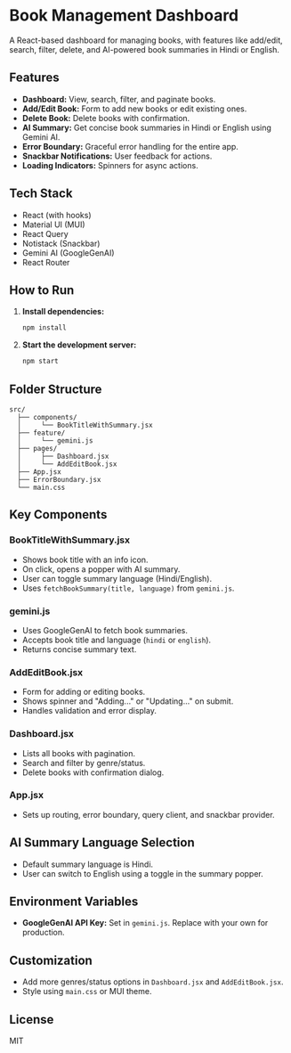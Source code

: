 # Book Management Dashboard

A React-based dashboard for managing books, with features like add/edit, search, filter, delete, and AI-powered book summaries in Hindi or English.

## Features

- **Dashboard:** View, search, filter, and paginate books.
- **Add/Edit Book:** Form to add new books or edit existing ones.
- **Delete Book:** Delete books with confirmation.
- **AI Summary:** Get concise book summaries in Hindi or English using Gemini AI.
- **Error Boundary:** Graceful error handling for the entire app.
- **Snackbar Notifications:** User feedback for actions.
- **Loading Indicators:** Spinners for async actions.

## Tech Stack

- React (with hooks)
- Material UI (MUI)
- React Query
- Notistack (Snackbar)
- Gemini AI (GoogleGenAI)
- React Router

## How to Run

1. **Install dependencies:**
   ```bash
   npm install
   ```

2. **Start the development server:**
   ```bash
   npm start
   ```

## Folder Structure

```
src/
  ├── components/
  │     └── BookTitleWithSummary.jsx
  ├── feature/
  │     └── gemini.js
  ├── pages/
  │     ├── Dashboard.jsx
  │     └── AddEditBook.jsx
  ├── App.jsx
  ├── ErrorBoundary.jsx
  └── main.css
```

## Key Components

### BookTitleWithSummary.jsx

- Shows book title with an info icon.
- On click, opens a popper with AI summary.
- User can toggle summary language (Hindi/English).
- Uses `fetchBookSummary(title, language)` from `gemini.js`.

### gemini.js

- Uses GoogleGenAI to fetch book summaries.
- Accepts book title and language (`hindi` or `english`).
- Returns concise summary text.

### AddEditBook.jsx

- Form for adding or editing books.
- Shows spinner and "Adding..." or "Updating..." on submit.
- Handles validation and error display.

### Dashboard.jsx

- Lists all books with pagination.
- Search and filter by genre/status.
- Delete books with confirmation dialog.

### App.jsx

- Sets up routing, error boundary, query client, and snackbar provider.

## AI Summary Language Selection

- Default summary language is Hindi.
- User can switch to English using a toggle in the summary popper.

## Environment Variables

- **GoogleGenAI API Key:** Set in `gemini.js`. Replace with your own for production.

## Customization

- Add more genres/status options in `Dashboard.jsx` and `AddEditBook.jsx`.
- Style using `main.css` or MUI theme.

## License

MIT
